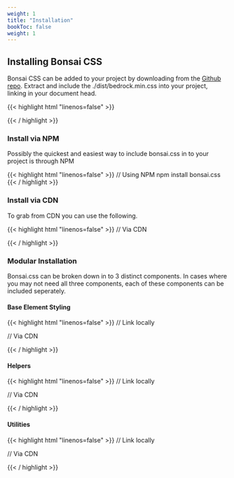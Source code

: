 ```yaml
---
weight: 1
title: "Installation"
bookToc: false
weight: 1
---
```


## Installing Bonsai CSS

Bonsai CSS can be added to your project by downloading from the [Github repo](https://github.com/bonsaicss/bonsai.css). Extract and include the ./dist/bedrock.min.css into your project, linking in your document head. 

{{< highlight html "linenos=false" >}}
<link href="path/to/css/bonsai.min.css" rel="stylesheet">
{{< / highlight >}}


### Install via NPM

Possibly the quickest and easiest way to include bonsai.css in to your project is through NPM

{{< highlight html "linenos=false" >}}
// Using NPM
npm install bonsai.css
{{< / highlight >}}


### Install via CDN

To grab from CDN you can use the following.

{{< highlight html "linenos=false" >}}
// Via CDN
<link href="https://unpkg.com/bonsai.css@latest/dist/bonsai.min.css" rel="stylesheet">
{{< / highlight >}}


### Modular Installation

Bonsai.css can be broken down in to 3 distinct components. In cases where you may not need all three components, each of these components can be included seperately.

#### Base Element Styling

{{< highlight html "linenos=false" >}}
// Link locally
<link href="path/to/css/bonsai-base.min.css" rel="stylesheet">

// Via CDN
<link href="https://unpkg.com/bonsai.css@latest/dist/bonsai-base.min.css" rel="stylesheet">
{{< / highlight >}}


#### Helpers

{{< highlight html "linenos=false" >}}
// Link locally
<link href="path/to/css/bonsai-helpers.min.css" rel="stylesheet">

// Via CDN
<link href="https://unpkg.com/bonsai.css@latest/dist/bonsai-helpers.min.css" rel="stylesheet">
{{< / highlight >}}


#### Utilities

{{< highlight html "linenos=false" >}}
// Link locally
<link href="path/to/css/bonsai-utlities.min.css" rel="stylesheet">

// Via CDN
<link href="https://unpkg.com/bonsai.css@latest/dist/bonsai-utilities.min.css" rel="stylesheet">
{{< / highlight >}}